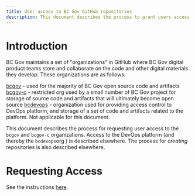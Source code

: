 ```yaml
---
title: User access to BC Gov GitHub repositories
description: This document describes the process to grant users access to BC Gov GitHub Repositories.
---
```


# Introduction

BC Gov maintains a set of "organizations" in GitHub where BC Gov digital product teams store and collaborate on the code and other digital materials they develop.  These organizations are as follows:

[bcgov](http://github.com/bcgov/) - used for the majority of BC Gov open source code and artifacts
[bcgov-c](http://github.com/bcgov-c/) - restricted org used by a small number of BC Gov project for storage of source code and artifacts that will ultimately become open source
[bcdevops](http://github.com/bcdevops/) - organization used for providing access control to DevOps platform, and storage of a set of code and artifacts related to the platform. Not applicable for this document.    

This document describes the process for requesting user access to the `bcgov` and `bcgov-c` organizations.  Access to the DevOps platform (and thereby the `bcdevops`org ) is described elsewhere. The process for *creating* repositories is also described elsewhere. 

# Requesting Access
See the instructions [here](../OCP/RequestGitHubUserAccess.md).
